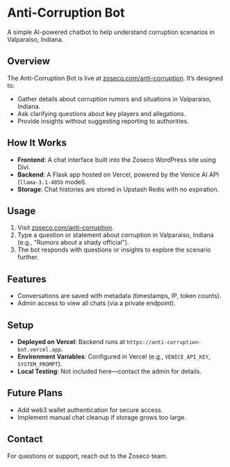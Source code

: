 # Anti-Corruption Bot

A simple AI-powered chatbot to help understand corruption scenarios in Valparaiso, Indiana.

## Overview

The Anti-Corruption Bot is live at [zoseco.com/anti-corruption](https://zoseco.com/anti-corruption). It’s designed to:
- Gather details about corruption rumors and situations in Valparaiso, Indiana.
- Ask clarifying questions about key players and allegations.
- Provide insights without suggesting reporting to authorities.

## How It Works

- **Frontend**: A chat interface built into the Zoseco WordPress site using Divi.
- **Backend**: A Flask app hosted on Vercel, powered by the Venice AI API (`llama-3.1-405b` model).
- **Storage**: Chat histories are stored in Upstash Redis with no expiration.

## Usage

1. Visit [zoseco.com/anti-corruption](https://zoseco.com/anti-corruption).
2. Type a question or statement about corruption in Valparaiso, Indiana (e.g., "Rumors about a shady official").
3. The bot responds with questions or insights to explore the scenario further.

## Features

- Conversations are saved with metadata (timestamps, IP, token counts).
- Admin access to view all chats (via a private endpoint).

## Setup

- **Deployed on Vercel**: Backend runs at `https://anti-corruption-bot.vercel.app`.
- **Environment Variables**: Configured in Vercel (e.g., `VENICE_API_KEY`, `SYSTEM_PROMPT`).
- **Local Testing**: Not included here—contact the admin for details.

## Future Plans

- Add web3 wallet authentication for secure access.
- Implement manual chat cleanup if storage grows too large.

## Contact

For questions or support, reach out to the Zoseco team.